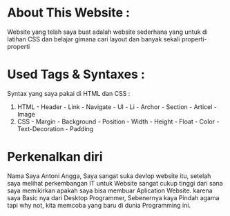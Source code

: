 # About This Website :
  Website yang telah saya buat adalah website sederhana yang untuk di latihan CSS dan belajar gimana cari layout
  dan banyak sekali properti-properti
  
# Used Tags & Syntaxes :
  Syntax yang saya pakai di HTML dan CSS :
  1.  HTML
    - Header
    - Link
    - Navigate
    - Ul
    - Li
    - Archor
    - Section
    - Articel
    - Image 
  2.  CSS
    - Margin
    - Background
    - Position
    - Width
    - Height
    - Float
    - Color
    - Text-Decoration
    - Padding
# Perkenalkan diri
  Nama Saya Antoni Angga,
  Saya sangat suka devlop website itu, setelah saya melihat perkembangan IT untuk Website sangat cukup tinggi
  dari sana saya memikirkan apakah saya bisa membuar Aplication Website.
  karena saya Basic nya dari Desktop Programmer, Sebenernya kaya Pindah agama tapi why not, kita memcoba yang baru di dunia
  Programming ini.